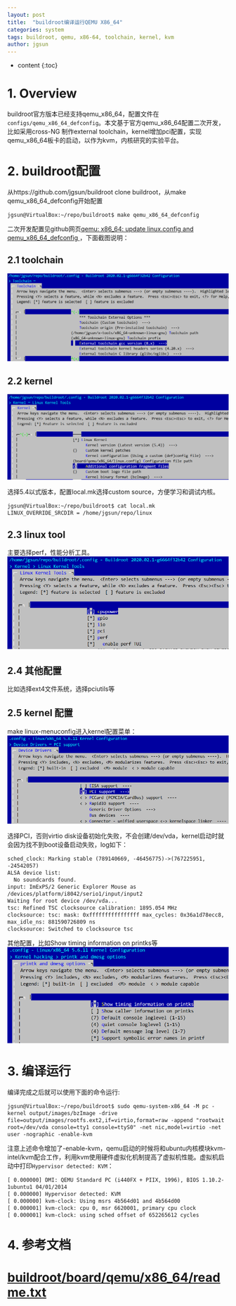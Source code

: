 ```yaml
---
layout: post
title:  "buildroot编译运行QEMU X86_64"
categories: system
tags: buildroot, qemu, x86-64, toolchain, kernel, kvm
author: jgsun
---
```



* content
{:toc}
# 1. Overview
buildroot官方版本已经支持qemu_x86_64，配置文件在`configs/qemu_x86_64_defconfig`。本文基于官方qemu_x86_64配置二次开发，比如采用cross-NG 制作external toolchain，kernel增加pci配置，实现qemu_x86_64板卡的启动，以作为kvm，内核研究的实验平台。












# 2. buildroot配置
从https://github.com/jgsun/buildroot clone buildroot，从make qemu_x86_64_defconfig开始配置
```
jgsun@VirtualBox:~/repo/buildroot$ make qemu_x86_64_defconfig
```
二次开发配置见github网页[qemu: x86_64: update linux.config and qemu_x86_64_defconfig ](https://github.com/jgsun/buildroot/commit/6664f32b423761254fc9c7487e50e44b349e3d8c)，下面截图说明：
## 2.1 toolchain
![image](/images/posts/virtualize/x86/qemu-x86-toolchain.png)

## 2.2 kernel
![image](/images/posts/virtualize/x86/qemu-x86-kernel.png)

选择5.4以式版本，配置local.mk选择custom source，方便学习和调试内核。
```
jgsun@VirtualBox:~/repo/buildroot$ cat local.mk 
LINUX_OVERRIDE_SRCDIR = /home/jgsun/repo/linux
```
## 2.3 linux tool
主要选择perf，性能分析工具。
![image](/images/posts/virtualize/x86/qemu-x86-linux-tool.png)

## 2.4 其他配置
比如选择ext4文件系统，选择pciutils等
## 2.5 kernel 配置
make linux-menuconfig进入kernel配置菜单：
![image](/images/posts/virtualize/x86/qemu-x86-linux-config.png)

选择PCI，否则virtio disk设备初始化失败，不会创建/dev/vda，kernel启动时就会因为找不到boot设备启动失败，log如下：
```
sched_clock: Marking stable (789140669, -46456775)->(767225951, -24542057)
ALSA device list:
  No soundcards found.
input: ImExPS/2 Generic Explorer Mouse as /devices/platform/i8042/serio1/input/input2
Waiting for root device /dev/vda...
tsc: Refined TSC clocksource calibration: 1895.054 MHz
clocksource: tsc: mask: 0xffffffffffffffff max_cycles: 0x36a1d78ecc8, max_idle_ns: 881590726809 ns
clocksource: Switched to clocksource tsc
```
其他配置，比如Show timing information on printks等
![image](/images/posts/virtualize/x86/qemu-x86-linux-config-time.png)


# 3. 编译运行
编译完成之后就可以使用下面的命令运行:
```
jgsun@VirtualBox:~/repo/buildroot$ sudo qemu-system-x86_64 -M pc -kernel output/images/bzImage -drive file=output/images/rootfs.ext2,if=virtio,format=raw -append "rootwait root=/dev/vda console=tty1 console=ttyS0" -net nic,model=virtio -net user -nographic -enable-kvm
```
注意上述命令增加了-enable-kvm，qemu启动的时候将和ubuntu内核模块kvm-intel/kvm配合工作，利用kvm使用硬件虚拟化机制提高了虚拟机性能。虚拟机启动中打印`Hypervisor detected: KVM`：
```
[ 0.000000] DMI: QEMU Standard PC (i440FX + PIIX, 1996), BIOS 1.10.2-1ubuntu1 04/01/2014
[ 0.000000] Hypervisor detected: KVM
[ 0.000000] kvm-clock: Using msrs 4b564d01 and 4b564d00
[ 0.000001] kvm-clock: cpu 0, msr 6620001, primary cpu clock
[ 0.000001] kvm-clock: using sched offset of 652265612 cycles
```
# 4. 参考文档
# [ buildroot/board/qemu/x86_64/readme.txt ](https://github.com/jgsun/buildroot/blob/master/board/qemu/x86_64/readme.txt)

